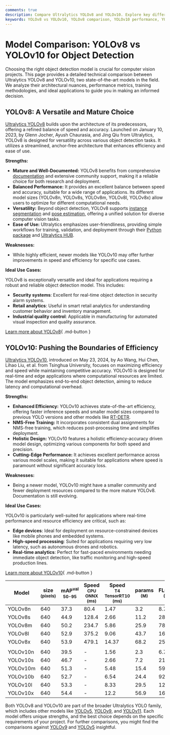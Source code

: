 ```yaml
---
comments: true
description: Compare Ultralytics YOLOv8 and YOLOv10. Explore key differences in architecture, efficiency, use cases, and find the perfect model for your needs.
keywords: YOLOv8 vs YOLOv10, YOLOv8 comparison, YOLOv10 performance, YOLO models, object detection, Ultralytics, computer vision, model efficiency, YOLO architecture
---
```


# Model Comparison: YOLOv8 vs YOLOv10 for Object Detection

Choosing the right object detection model is crucial for computer vision projects. This page provides a detailed technical comparison between Ultralytics YOLOv8 and YOLOv10, two state-of-the-art models in the field. We analyze their architectural nuances, performance metrics, training methodologies, and ideal applications to guide you in making an informed decision.

<script async src="https://cdn.jsdelivr.net/npm/chart.js"></script>
<script defer src="../../javascript/benchmark.js"></script>

<canvas id="modelComparisonChart" width="1024" height="400" active-models='["YOLOv8", "YOLOv10"]'></canvas>

## YOLOv8: A Versatile and Mature Choice

[Ultralytics YOLOv8](https://github.com/ultralytics/ultralytics) builds upon the architecture of its predecessors, offering a refined balance of speed and accuracy. Launched on January 10, 2023, by Glenn Jocher, Ayush Chaurasia, and Jing Qiu from Ultralytics, YOLOv8 is designed for versatility across various object detection tasks. It utilizes a streamlined, anchor-free architecture that enhances efficiency and ease of use.

**Strengths:**

- **Mature and Well-Documented:** YOLOv8 benefits from comprehensive [documentation](https://docs.ultralytics.com/models/yolov8/) and extensive community support, making it a reliable choice for both research and deployment.
- **Balanced Performance:** It provides an excellent balance between speed and accuracy, suitable for a wide range of applications. Its different model sizes (YOLOv8n, YOLOv8s, YOLOv8m, YOLOv8l, YOLOv8x) allow users to optimize for different computational needs.
- **Versatility:** Beyond object detection, YOLOv8 supports [instance segmentation](https://www.ultralytics.com/glossary/instance-segmentation) and [pose estimation](https://docs.ultralytics.com/tasks/pose/), offering a unified solution for diverse computer vision tasks.
- **Ease of Use:** Ultralytics emphasizes user-friendliness, providing simple workflows for training, validation, and deployment through their [Python package](https://pypi.org/project/ultralytics/) and [Ultralytics HUB](https://www.ultralytics.com/hub).

**Weaknesses:**

- While highly efficient, newer models like YOLOv10 may offer further improvements in speed and efficiency for specific use cases.

**Ideal Use Cases:**

YOLOv8 is exceptionally versatile and ideal for applications requiring a robust and reliable object detection model. This includes:

- **Security systems**: Excellent for real-time object detection in security alarm systems.
- **Retail analytics**: Useful in smart retail analytics for understanding customer behavior and inventory management.
- **Industrial quality control**: Applicable in manufacturing for automated visual inspection and quality assurance.

[Learn more about YOLOv8](https://docs.ultralytics.com/models/yolov8/){ .md-button }

## YOLOv10: Pushing the Boundaries of Efficiency

[Ultralytics YOLOv10](https://docs.ultralytics.com/models/yolov10/), introduced on May 23, 2024, by Ao Wang, Hui Chen, Lihao Liu, et al. from Tsinghua University, focuses on maximizing efficiency and speed while maintaining competitive accuracy. YOLOv10 is designed for real-time and edge applications where computational resources are limited. The model emphasizes end-to-end object detection, aiming to reduce latency and computational overhead.

**Strengths:**

- **Enhanced Efficiency:** YOLOv10 achieves state-of-the-art efficiency, offering faster inference speeds and smaller model sizes compared to previous YOLO versions and other models like [RT-DETR](https://docs.ultralytics.com/compare/rtdetr-vs-yolov10/).
- **NMS-Free Training:** It incorporates consistent dual assignments for NMS-free training, which reduces post-processing time and simplifies deployment.
- **Holistic Design:** YOLOv10 features a holistic efficiency-accuracy driven model design, optimizing various components for both speed and precision.
- **Cutting-Edge Performance:** It achieves excellent performance across various model scales, making it suitable for applications where speed is paramount without significant accuracy loss.

**Weaknesses:**

- Being a newer model, YOLOv10 might have a smaller community and fewer deployment resources compared to the more mature YOLOv8. Documentation is still evolving.

**Ideal Use Cases:**

YOLOv10 is particularly well-suited for applications where real-time performance and resource efficiency are critical, such as:

- **Edge devices**: Ideal for deployment on resource-constrained devices like mobile phones and embedded systems.
- **High-speed processing**: Suited for applications requiring very low latency, such as autonomous drones and robotics.
- **Real-time analytics**: Perfect for fast-paced environments needing immediate object detection, like traffic monitoring and high-speed production lines.

[Learn more about YOLOv10](https://docs.ultralytics.com/models/yolov10/){ .md-button }

| Model    | size<br><sup>(pixels) | mAP<sup>val<br>50-95 | Speed<br><sup>CPU ONNX<br>(ms) | Speed<br><sup>T4 TensorRT10<br>(ms) | params<br><sup>(M) | FLOPs<br><sup>(B) |
| -------- | --------------------- | -------------------- | ------------------------------ | ----------------------------------- | ------------------ | ----------------- |
| YOLOv8n  | 640                   | 37.3                 | 80.4                           | 1.47                                | 3.2                | 8.7               |
| YOLOv8s  | 640                   | 44.9                 | 128.4                          | 2.66                                | 11.2               | 28.6              |
| YOLOv8m  | 640                   | 50.2                 | 234.7                          | 5.86                                | 25.9               | 78.9              |
| YOLOv8l  | 640                   | 52.9                 | 375.2                          | 9.06                                | 43.7               | 165.2             |
| YOLOv8x  | 640                   | 53.9                 | 479.1                          | 14.37                               | 68.2               | 257.8             |
|          |                       |                      |                                |                                     |                    |                   |
| YOLOv10n | 640                   | 39.5                 | -                              | 1.56                                | 2.3                | 6.7               |
| YOLOv10s | 640                   | 46.7                 | -                              | 2.66                                | 7.2                | 21.6              |
| YOLOv10m | 640                   | 51.3                 | -                              | 5.48                                | 15.4               | 59.1              |
| YOLOv10b | 640                   | 52.7                 | -                              | 6.54                                | 24.4               | 92.0              |
| YOLOv10l | 640                   | 53.3                 | -                              | 8.33                                | 29.5               | 120.3             |
| YOLOv10x | 640                   | 54.4                 | -                              | 12.2                                | 56.9               | 160.4             |

Both YOLOv8 and YOLOv10 are part of the broader Ultralytics YOLO family, which includes other models like [YOLOv5](https://docs.ultralytics.com/models/yolov5/), [YOLOv9](https://docs.ultralytics.com/models/yolov9/), and [YOLOv11](https://docs.ultralytics.com/models/yolo11/). Each model offers unique strengths, and the best choice depends on the specific requirements of your project. For further comparisons, you might find the comparisons against [YOLOv9](https://docs.ultralytics.com/compare/yolov9-vs-yolov8/) and [YOLOv5](https://docs.ultralytics.com/compare/yolov5-vs-yolov8/) insightful.
